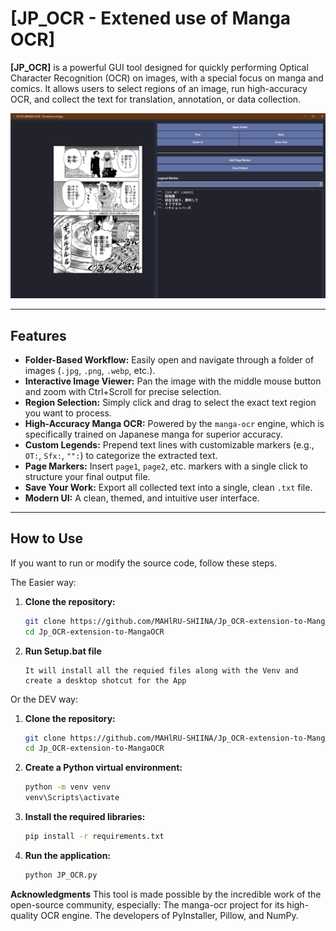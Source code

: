 # [JP_OCR - Extened use of Manga OCR]

**[JP_OCR]** is a powerful GUI tool designed for quickly performing Optical Character Recognition (OCR) on images, with a special focus on manga and comics. It allows users to select regions of an image, run high-accuracy OCR, and collect the text for translation, annotation, or data collection.

![App Screenshot](Screenshot.png)

---

## Features

- **Folder-Based Workflow:** Easily open and navigate through a folder of images (`.jpg`, `.png`, `.webp`, etc.).
- **Interactive Image Viewer:** Pan the image with the middle mouse button and zoom with Ctrl+Scroll for precise selection.
- **Region Selection:** Simply click and drag to select the exact text region you want to process.
- **High-Accuracy Manga OCR:** Powered by the `manga-ocr` engine, which is specifically trained on Japanese manga for superior accuracy.
- **Custom Legends:** Prepend text lines with customizable markers (e.g., `OT:`, `Sfx:`, `"":`) to categorize the extracted text.
- **Page Markers:** Insert `page1`, `page2`, etc. markers with a single click to structure your final output file.
- **Save Your Work:** Export all collected text into a single, clean `.txt` file.
- **Modern UI:** A clean, themed, and intuitive user interface.

---

## How to Use

If you want to run or modify the source code, follow these steps.

The Easier way:
1.  **Clone the repository:**
    ```sh
    git clone https://github.com/MAHlRU-SHIINA/Jp_OCR-extension-to-MangaOCR.git
    cd Jp_OCR-extension-to-MangaOCR
    ```
2.  **Run Setup.bat file**
    ```Sh
    It will install all the requied files along with the Venv and create a desktop shotcut for the App
    ```

Or the DEV way: 
1.  **Clone the repository:**
    ```sh
    git clone https://github.com/MAHlRU-SHIINA/Jp_OCR-extension-to-MangaOCR.git
    cd Jp_OCR-extension-to-MangaOCR
    ```

2.  **Create a Python virtual environment:**
    ```sh
    python -m venv venv
    venv\Scripts\activate
    ```

3.  **Install the required libraries:**
    ```sh
    pip install -r requirements.txt
    ```

4.  **Run the application:**
    ```sh
    python JP_OCR.py
    ```

**Acknowledgments**
This tool is made possible by the incredible work of the open-source community, especially:
The manga-ocr project for its high-quality OCR engine.
The developers of PyInstaller, Pillow, and NumPy.


